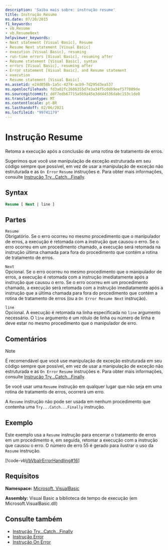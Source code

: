 ```yaml
---
description: 'Saiba mais sobre: instrução resume'
title: Instrução Resume
ms.date: 07/20/2015
f1_keywords:
- vb.Resume
- vb.ResumeNext
helpviewer_keywords:
- Next statement [Visual Basic], Resume
- Resume Next statement [Visual Basic]
- execution [Visual Basic], resuming
- run-time errors [Visual Basic], resuming after
- Resume statement [Visual Basic], syntax
- errors [Visual Basic], resuming after
- Error statement [Visual Basic], and Resume statement
- execution
- Resume statement [Visual Basic]
ms.assetid: e24d058b-1a5c-4274-acb9-7d295d3ea537
ms.openlocfilehash: fd3a02fc2606355d7e3a34f5c0d69eef577809de
ms.sourcegitcommit: ddf7edb67715a5b9a45e3dd44536dabc153c1de0
ms.translationtype: MT
ms.contentlocale: pt-BR
ms.lasthandoff: 02/06/2021
ms.locfileid: "99741179"
---
```

# <a name="resume-statement"></a>Instrução Resume

Retoma a execução após a conclusão de uma rotina de tratamento de erros.  
  
 Sugerimos que você use manipulação de exceção estruturada em seu código sempre que possível, em vez de usar a manipulação de exceção não estruturada e as `On Error` `Resume` instruções e. Para obter mais informações, consulte [Instrução Try...Catch...Finally](try-catch-finally-statement.md).  
  
## <a name="syntax"></a>Syntax  
  
```vb  
Resume [ Next | line ]  
```  
  
## <a name="parts"></a>Partes  

 `Resume`  
 Obrigatório. Se o erro ocorreu no mesmo procedimento que o manipulador de erros, a execução é retomada com a instrução que causou o erro. Se o erro ocorreu em um procedimento chamado, a execução será retomada na instrução última chamada para fora do procedimento que contém a rotina de tratamento de erros.  
  
 `Next`  
 Opcional. Se o erro ocorreu no mesmo procedimento que o manipulador de erros, a execução é retomada com a instrução imediatamente após a instrução que causou o erro. Se o erro ocorreu em um procedimento chamado, a execução será retomada com a instrução imediatamente após a instrução que a última chamada para fora do procedimento que contém a rotina de tratamento de erros (ou a `On Error Resume Next` instrução).  
  
 `line`  
 Opcional. A execução é retomada na linha especificada no `line` argumento necessário. O `line` argumento é um rótulo de linha ou número de linha e deve estar no mesmo procedimento que o manipulador de erro.  
  
## <a name="remarks"></a>Comentários  
  
> [!NOTE]
> É recomendável que você use manipulação de exceção estruturada em seu código sempre que possível, em vez de usar a manipulação de exceção não estruturada e as `On Error` `Resume` instruções e. Para obter mais informações, consulte [Instrução Try...Catch...Finally](try-catch-finally-statement.md).  
  
 Se você usar uma `Resume` instrução em qualquer lugar que não seja em uma rotina de tratamento de erros, ocorrerá um erro.  
  
 A `Resume` instrução não pode ser usada em nenhum procedimento que contenha uma `Try...Catch...Finally` instrução.  
  
## <a name="example"></a>Exemplo  

 Este exemplo usa a `Resume` instrução para encerrar o tratamento de erros em um procedimento e, em seguida, retomar a execução com a instrução que causou o erro. O número de erro 55 é gerado para ilustrar o uso da `Resume` instrução.  
  
 [!code-vb[VbVbalrErrorHandling#16](~/samples/snippets/visualbasic/VS_Snippets_VBCSharp/VbVbalrErrorHandling/VB/Class1.vb#16)]  
  
## <a name="requirements"></a>Requisitos  

 **Namespace:** [Microsoft. VisualBasic](../runtime-library-members.md)  
  
 **Assembly:** Visual Basic a biblioteca de tempo de execução (em Microsoft.VisualBasic.dll)  
  
## <a name="see-also"></a>Consulte também

- [Instrução Try...Catch...Finally](try-catch-finally-statement.md)
- [Instrução Error](error-statement.md)
- [Instrução On Error](on-error-statement.md)
